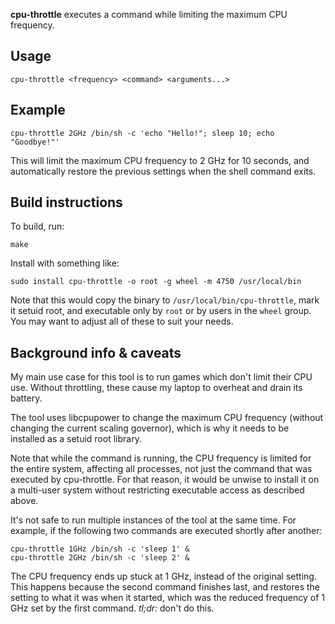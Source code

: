 **cpu-throttle** executes a command while limiting the maximum CPU frequency.

## Usage

    cpu-throttle <frequency> <command> <arguments...>

## Example

    cpu-throttle 2GHz /bin/sh -c 'echo "Hello!"; sleep 10; echo "Goodbye!"'

This will limit the maximum CPU frequency to 2 GHz for 10 seconds, and
automatically restore the previous settings when the shell command exits.

## Build instructions

To build, run:

    make

Install with something like:

    sudo install cpu-throttle -o root -g wheel -m 4750 /usr/local/bin

Note that this would copy the binary to `/usr/local/bin/cpu-throttle`, mark it
setuid root, and executable only by `root` or by users in the `wheel` group.
You may want to adjust all of these to suit your needs.

## Background info & caveats

My main use case for this tool is to run games which don't limit their CPU use.
Without throttling, these cause my laptop to overheat and drain its battery.

The tool uses libcpupower to change the maximum CPU frequency (without changing
the current scaling governor), which is why it needs to be installed as a setuid
root library.

Note that while the command is running, the CPU frequency is limited for the
entire system, affecting all processes, not just the command that was executed
by cpu-throttle. For that reason, it would be unwise to install it on a
multi-user system without restricting executable access as described above.

It's not safe to run multiple instances of the tool at the same time. For
example, if the following two commands are executed shortly after another:

    cpu-throttle 1GHz /bin/sh -c 'sleep 1' &
    cpu-throttle 2GHz /bin/sh -c 'sleep 2' &

The CPU frequency ends up stuck at 1 GHz, instead of the original setting. This
happens because the second command finishes last, and restores the setting to
what it was when it started, which was the reduced frequency of 1 GHz set by
the first command. *tl;dr:* don't do this.

